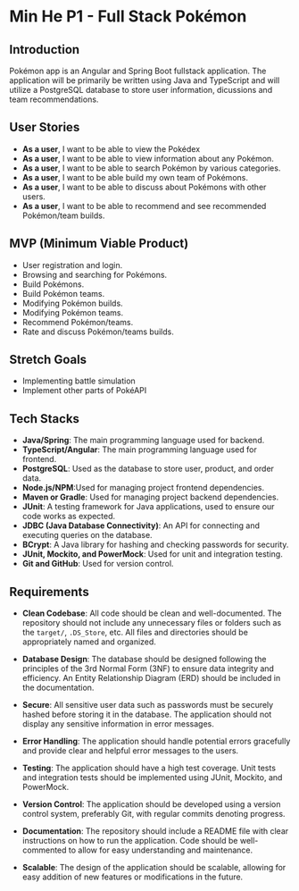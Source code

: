 # Min He P1 - Full Stack Pokémon

## Introduction

Pokémon app is an Angular and Spring Boot fullstack application. The application will be primarily be written using Java and TypeScript and will utilize a PostgreSQL database to store user information, dicussions and team recommendations.

## User Stories

- **As a user**, I want to be able to view the Pokédex
- **As a user**, I want to be able to view information about any Pokémon.
- **As a user**, I want to be able to search Pokémon by various categories.
- **As a user**, I want to be able build my own team of Pokémons.
- **As a user**, I want to be able to discuss about Pokémons with other users.
- **As a user**, I want to be able to recommend and see recommended Pokémon/team builds.

## MVP (Minimum Viable Product)

- User registration and login.
- Browsing and searching for Pokémons.
- Build Pokémons.
- Build Pokémon teams.
- Modifying Pokémon builds.
- Modifying Pokémon teams.
- Recommend Pokémon/teams.
- Rate and discuss Pokémon/teams builds.

## Stretch Goals

- Implementing battle simulation
- Implement other parts of PokéAPI

## Tech Stacks

- **Java/Spring**: The main programming language used for backend.
- **TypeScript/Angular**: The main programming language used for frontend.
- **PostgreSQL**: Used as the database to store user, product, and order data.
- **Node.js/NPM**:Used for managing project frontend dependencies.
- **Maven or Gradle**: Used for managing project backend dependencies.
- **JUnit**: A testing framework for Java applications, used to ensure our code works as expected.
- **JDBC (Java Database Connectivity)**: An API for connecting and executing queries on the database.
- **BCrypt**: A Java library for hashing and checking passwords for security.
- **JUnit, Mockito, and PowerMock**: Used for unit and integration testing.
- **Git and GitHub**: Used for version control.

## Requirements

- **Clean Codebase**: All code should be clean and well-documented. The repository should not include any unnecessary files or folders such as the `target/`, `.DS_Store`, etc. All files and directories should be appropriately named and organized.

- **Database Design**: The database should be designed following the principles of the 3rd Normal Form (3NF) to ensure data integrity and efficiency. An Entity Relationship Diagram (ERD) should be included in the documentation.

- **Secure**: All sensitive user data such as passwords must be securely hashed before storing it in the database. The application should not display any sensitive information in error messages.

- **Error Handling**: The application should handle potential errors gracefully and provide clear and helpful error messages to the users.

- **Testing**: The application should have a high test coverage. Unit tests and integration tests should be implemented using JUnit, Mockito, and PowerMock.

- **Version Control**: The application should be developed using a version control system, preferably Git, with regular commits denoting progress.

- **Documentation**: The repository should include a README file with clear instructions on how to run the application. Code should be well-commented to allow for easy understanding and maintenance.

- **Scalable**: The design of the application should be scalable, allowing for easy addition of new features or modifications in the future.
